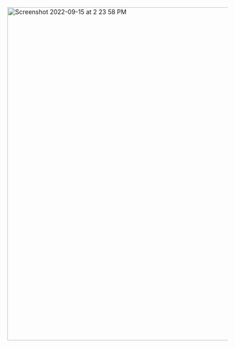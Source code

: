 <img width="760" alt="Screenshot 2022-09-15 at 2 23 58 PM" src="https://user-images.githubusercontent.com/109595491/190360875-ddb08ddc-38b3-497d-8672-f7c20662732c.png">

